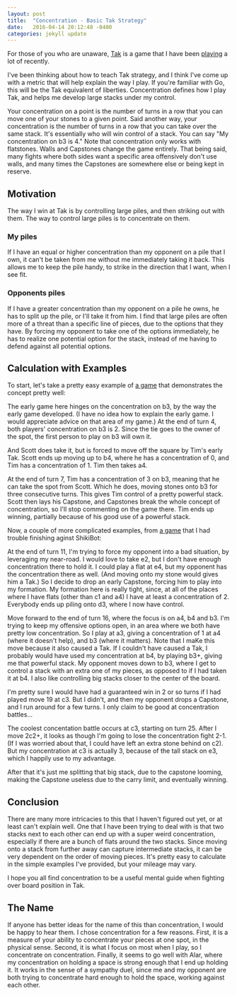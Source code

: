 ```yaml
---
layout: post
title:  "Concentration - Basic Tak Strategy"
date:   2016-04-14 20:12:48 -0400
categories: jekyll update
---
```

For those of you who are unaware, [Tak](http://www.cheapass.com/games/tak)
is a game that I have been [playing](https://playtak.com) a lot of recently.

I've been thinking about how to teach Tak strategy, and I think I've come up
with a metric that will help explain the way I play. If you're familiar with
Go, this will be the Tak equivalent of liberties. Concentration defines how I
play Tak, and helps me develop large stacks under my control.

Your concentration on a point is the number of turns in a row that you can move
one of your stones to a given point. Said another way, your concentration is
the number of turns in a row that you can take over the same stack. It's
essentially who will win control of a stack. You can say "My concentration on
b3 is 4." Note that concentration only works with flatstones. Walls and
Capstones change the game entirely. That being said, many fights where both
sides want a specific area offensively don't use walls, and many times the
Capstones are somewhere else or being kept in reserve.

## Motivation

The way I win at Tak is by controlling large piles, and then striking out with
them. The way to control large piles is to concentrate on them.

### My piles

If I have an equal or higher concentration than my opponent on a pile that I
own, it can't be taken from me without me immediately taking it back. This
allows me to keep the pile handy, to strike in the direction that I want, when
I see fit.

### Opponents piles

If I have a greater concentration than my opponent on a pile he owns, he has to
split up the pile, or I'll take it from him. I find that large piles are often
more of a threat than a specific line of pieces, due to the options that they
have. By forcing my opponent to take one of the options immediately, he has to
realize one potential option for the stack, instead of me having to defend
against all potential options.

## Calculation with Examples

To start, let's take a pretty easy example of [a game](https://jsfiddle.net/bwochinski/043hpzwu/embedded/result/?ptn=[Event%20%22Games%20at%20work%22]%0A[Site%20%22The%20Office%22]%0A[Date%20%222016.01.13%22]%0A[Player1%20%22Tim%22]%0A[Player2%20%22Scott%22]%0A[Round%20%221%22]%0A[Result%20%22R-0%22]%0A[Size%20%225%22]%0A%0A1.%20a2%20d3%0A2.%20c3%20a3%0A3.%20a5%20a1%0A4.%20b4%20b2%0A5.%20e3%20b3%0A6.%20c4%27%20b3%2B%0A7.%20c4%3C%20b3%0A8.%202b4-%27%20a3%3E%27%0A9.%20b4-%27%20b2%2B%0A10.%20c3%3C%20Cb4%0A11.%204b3%3E%27%20b4-%0A12.%204c3%2B22%20b2%27%0A13.%20Sb4%204b3%3C%27%0A14.%20Ca4%204a3%3E%0A15.%20Sc3%20a3%0A16.%20d4%27%20b5%0A17.%20a4%3E%27%20R-0)
that demonstrates the concept pretty well:

The early game here hinges on the concentration on b3, by the way the early
game developed. (I have no idea how to explain the early game. I would
appreciate advice on that area of my game.) At the end of turn 4, both players'
concentration on b3 is 2. Since the tie goes to the owner of the spot, the
first person to play on b3 will own it.

And Scott does take it, but is forced to move off the square by Tim's early
Tak. Scott ends up moving up to b4, where he has a concentration of 0, and Tim
has a concentration of 1. Tim then takes a4.

At the end of turn 7, Tim has a concentration of 3 on b3, meaning that he can
take the spot from Scott. Which he does, moving stones onto b3 for three
consecutive turns. This gives Tim control of a pretty powerful stack. Scott
then lays his Capstone, and Capstones break the whole concept of concentration,
so I'll stop commenting on the game there. Tim ends up winning, partially
because of his good use of a powerful stack.

Now, a couple of more complicated examples, from [a game](https://jsfiddle.net/bwochinski/043hpzwu/embedded/result/?ptn=[Event%20%22Playing%20bots%22]%0A[Site%20%22playtak.com%22]%0A[Player1%20%22SkikiBot%22]%0A[Player2%20%22timerot%22]%0A[Date%20%222016.04.10%22]%0A[Round%20%226%22]%0A[Result%20%22R-0%22]%0A[Size%20%225%22]%0A1.%20a1%20b4%0A2.%20c3%20e3%0A3.%20c2%20c5%0A4.%20d2%20c1%0A5.%20a4%20e2%0A6.%20d1%20d4%0A7.%20d3%20c1%3E%0A8.%20c1%20a5%0A9.%20b5%20c5%3C%0A10.%20e1%20c4%0A11.%20b3%202d1%3E%0A12.%20Ce4%20e3%3C%0A13.%20d2+%20d4-%0A14.%20c3%3E%20e3%0A15.%202d3%3E%20e2+%0A16.%202d3%3E%202b5-%0A17.%20a3%203b4-%0A18.%20a3%3E%20d2%0A19.%20a3%20Cc3%0A20.%204b3-%20d2+%0A21.%20e2%20c3%3C%0A22.%203b2%3E%20d2%0A23.%20a2%20a1+%0A24.%20a3-%202b3-%0A25.%203c2+%202d3%3C%0A26.%205e3%3C23%20c4-%0A27.%202d3%3C%20e3-%0A28.%203c3+%203b2%3E%0A29.%205c3%3C14%204c2+%0A30.%20b4%205c3+%0A31.%20b3%3E%20b5%0A32.%20b3%20c2%0A33.%20d3%20c2+%0A34.%20d3%3C%20Sd3%0A35.%204c3-22%20d4%0A36.%20c5%20e5%0A37.%20c5%3C%20R-0)
that I had trouble finishing aginst ShikiBot:

At the end of turn 11, I'm trying to force my opponent into a bad situation,
by leveraging my near-road. I would love to take e2, but I don't have enough
concentration there to hold it. I could play a flat at e4, but my opponent has the
concentration there as well. (And moving onto my stone would gives him a Tak.) So I
decide to drop an early Capstone, forcing him to play into my formation. My
formation here is really tight, since, at all of the places where I have flats
(other than c1 and a4) I have at least a concentration of 2. Everybody ends
up piling onto d3, where I now have control.

Move forward to the end of turn 16, where the focus is on a4, b4 and b3. I'm
trying to keep my offensive options open, in an area where we both have pretty
low concentration. So I play at a3, giving a concentration of 1 at a4 (where it
doesn't help), and b3 (where it matters). Note that I maKe this move because it
also caused a Tak. If I couldn't have caused a Tak, I probably would have used
my concentration at b4, by playing b3+, giving me that powerful stack. My
opponent moves down to b3, where I get to control a stack with an extra one of
my pieces, as opposed to if I had taken it at b4. I also like controlling big
stacks closer to the center of the board.

I'm pretty sure I would have had a guaranteed win in 2 or so turns if I had
played move 19 at c3. But I didn't, and then my opponent drops a Capstone, and
I run around for a few turns. I only claim to be good at concentration
battles...

The coolest concentation battle occurs at c3, starting on turn 25. After I move
2c2+, it looks as though I'm going to lose the concentration fight 2-1. (If I
was worried about that, I could have left an extra stone behind on c2). But my
concentration at c3 is actually 3, because of the tall stack on e3, which I
happily use to my advantage.

After that it's just me splitting that big stack, due to the capstone looming,
making the Capstone useless due to the carry limit, and eventually winning.

## Conclusion

There are many more intricacies to this that I haven't figured out yet, or at
least can't explain well. One that I have been trying to deal with is that two
stacks next to each other can end up with a super weird concentration,
especially if there are a bunch of flats around the two stacks. Since moving
onto a stack from further away can capture intermediate stacks, it can be very
dependent on the order of moving pieces. It's pretty easy to calculate in the
simple examples I've provided, but your mileage may vary.

I hope you all find concentration to be a useful mental guide when
fighting over board position in Tak.


## The Name

If anyone has better ideas for the name of this than concentration, I would be
happy to hear them. I chose concentration for a few reasons. First, it is a
measure of your ability to concentrate your pieces at one spot, in the physical
sense. Second, it is what I focus on most when I play, so I concentrate on
concentration. Finally, it seems to go well with Alar, where my concentration
on holding a space is strong enough that I end up holding it. It works in the
sense of a sympathy duel, since me and my opponent are both trying to
concentrate hard enough to hold the space, working against each other.

